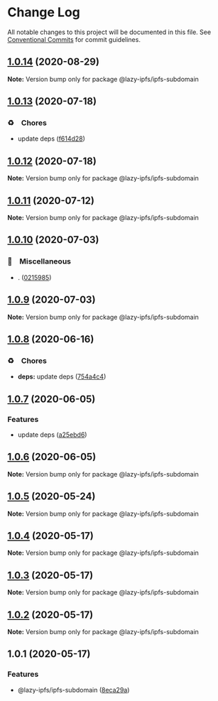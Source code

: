 # Change Log

All notable changes to this project will be documented in this file.
See [Conventional Commits](https://conventionalcommits.org) for commit guidelines.

## [1.0.14](https://github.com/bluelovers/ws-ipfs/compare/@lazy-ipfs/ipfs-subdomain@1.0.13...@lazy-ipfs/ipfs-subdomain@1.0.14) (2020-08-29)

**Note:** Version bump only for package @lazy-ipfs/ipfs-subdomain





## [1.0.13](https://github.com/bluelovers/ws-ipfs/compare/@lazy-ipfs/ipfs-subdomain@1.0.12...@lazy-ipfs/ipfs-subdomain@1.0.13) (2020-07-18)


### ♻️　Chores

* update deps ([f614d28](https://github.com/bluelovers/ws-ipfs/commit/f614d282b63f93b9d2a3f5755aee5d9073212bbf))





## [1.0.12](https://github.com/bluelovers/ws-ipfs/compare/@lazy-ipfs/ipfs-subdomain@1.0.11...@lazy-ipfs/ipfs-subdomain@1.0.12) (2020-07-18)

**Note:** Version bump only for package @lazy-ipfs/ipfs-subdomain





## [1.0.11](https://github.com/bluelovers/ws-ipfs/compare/@lazy-ipfs/ipfs-subdomain@1.0.10...@lazy-ipfs/ipfs-subdomain@1.0.11) (2020-07-12)

**Note:** Version bump only for package @lazy-ipfs/ipfs-subdomain





## [1.0.10](https://github.com/bluelovers/ws-ipfs/compare/@lazy-ipfs/ipfs-subdomain@1.0.9...@lazy-ipfs/ipfs-subdomain@1.0.10) (2020-07-03)


### 🔖　Miscellaneous

* . ([0215985](https://github.com/bluelovers/ws-ipfs/commit/02159857809e29f3a2476a54e13ab1b8a7191433))





## [1.0.9](https://github.com/bluelovers/ws-ipfs/compare/@lazy-ipfs/ipfs-subdomain@1.0.8...@lazy-ipfs/ipfs-subdomain@1.0.9) (2020-07-03)

**Note:** Version bump only for package @lazy-ipfs/ipfs-subdomain





## [1.0.8](https://github.com/bluelovers/ws-ipfs/compare/@lazy-ipfs/ipfs-subdomain@1.0.7...@lazy-ipfs/ipfs-subdomain@1.0.8) (2020-06-16)


### ♻️　Chores

* **deps:**  update deps ([754a4c4](https://github.com/bluelovers/ws-ipfs/commit/754a4c4a714d3d256500b319473ce610f876b442))





## [1.0.7](https://github.com/bluelovers/ws-ipfs/compare/@lazy-ipfs/ipfs-subdomain@1.0.6...@lazy-ipfs/ipfs-subdomain@1.0.7) (2020-06-05)


### Features

* update deps ([a25ebd6](https://github.com/bluelovers/ws-ipfs/commit/a25ebd688ccfd54f164b3ff89cf6cdb2e7f6e478))





## [1.0.6](https://github.com/bluelovers/ws-ipfs/compare/@lazy-ipfs/ipfs-subdomain@1.0.5...@lazy-ipfs/ipfs-subdomain@1.0.6) (2020-06-05)

**Note:** Version bump only for package @lazy-ipfs/ipfs-subdomain





## [1.0.5](https://github.com/bluelovers/ws-ipfs/compare/@lazy-ipfs/ipfs-subdomain@1.0.4...@lazy-ipfs/ipfs-subdomain@1.0.5) (2020-05-24)

**Note:** Version bump only for package @lazy-ipfs/ipfs-subdomain





## [1.0.4](https://github.com/bluelovers/ws-ipfs/compare/@lazy-ipfs/ipfs-subdomain@1.0.3...@lazy-ipfs/ipfs-subdomain@1.0.4) (2020-05-17)

**Note:** Version bump only for package @lazy-ipfs/ipfs-subdomain





## [1.0.3](https://github.com/bluelovers/ws-ipfs/compare/@lazy-ipfs/ipfs-subdomain@1.0.2...@lazy-ipfs/ipfs-subdomain@1.0.3) (2020-05-17)

**Note:** Version bump only for package @lazy-ipfs/ipfs-subdomain





## [1.0.2](https://github.com/bluelovers/ws-ipfs/compare/@lazy-ipfs/ipfs-subdomain@1.0.1...@lazy-ipfs/ipfs-subdomain@1.0.2) (2020-05-17)

**Note:** Version bump only for package @lazy-ipfs/ipfs-subdomain





## 1.0.1 (2020-05-17)


### Features

* @lazy-ipfs/ipfs-subdomain ([8eca29a](https://github.com/bluelovers/ws-ipfs/commit/8eca29abd69d5ff18ddb4090da61b28e3282f2c3))
